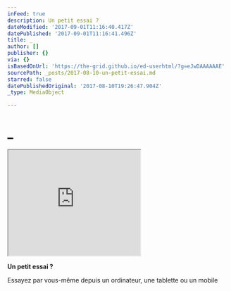 ```yaml
---
inFeed: true
description: Un petit essai ?
dateModified: '2017-09-01T11:16:40.417Z'
datePublished: '2017-09-01T11:16:41.496Z'
title: _
author: []
publisher: {}
via: {}
isBasedOnUrl: 'https://the-grid.github.io/ed-userhtml/?g=eJwDAAAAAAE'
sourcePath: _posts/2017-08-10-un-petit-essai.md
starred: false
datePublishedOriginal: '2017-08-10T19:26:47.904Z'
_type: MediaObject

---
```

# \_

<iframe src="https://the-grid.github.io/ed-userhtml/?g=eJyVUrFu2zAQ3fUVBBfbgCLZahw5tGUgBTpkbYEOXQKKPElsKJIgTzYcI_9eykriIVm6Ee_dvffujjutzDPxoCsa8KQhdABISeehqWiH6ALLcx4CYLgR0mQvqm3BZsL2-aG4CchrDfk7GAIl-T7ZBeGVQxK8-G-Nv4Hud_kk8KG0P3BPpoIn7hypiIEj-XMBHpzKfhfZg3NaCY7KmvkZ7TMYRv1qDbIsm_tS3onNal2Ut01Z38NmU_B6s65pSo5QexRPAT3wXpmWEfQDvC62nzMQklwjZNGGxh55iiLNYMTFeEHOyRjVg7Begv8q6M83bn4GDT0YZERaMYyvrAX8MYHfT49yNJhq6SLliD4wcsYu8ozMfjkuYJYelcSOfSuWaQeq7ZAVt8vUw9Q47pU1XAdIjW00D900Xsq1tsfBacvlG4-qB616FdOslq9x_uTdO-NxtgNHmEdwJK6bSXZSHYiS1TUouXyiatZEbWTGGtj23LfKMD6g3c7ibWPP_h8ma9tm" height="240" style=""></iframe>

**Un petit essai ?**

Essayez par vous-même depuis un ordinateur, une tablette ou un mobile